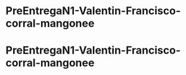 # PreEntregaN1-Valentin-Francisco-corral-mangonee
# PreEntregaN1-Valentin-Francisco-corral-mangonee
